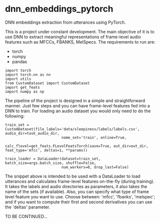 # dnn_embeddings_pytorch
DNN embeddings extraction from utterances using PyTorch.

This is a project under constant development. The main objective of it is to use DNN to extract meaningful representations of frame-level audio features such as MFCCs, FBANKS, MelSpecs.
The requirements to run are:

- torch
- numpy
- pandas

```
import torch
import torch.nn as nn
import utils
from CustomDataset import CustomDataset
import get_feats
import numpy as np
```

The pipeline of the project is designed in a simple and straightforward manner. Just few steps and you can have frame-level features fed into a DNN to train.
For loading an audio dataset you would only need to do the following:

```
train_set = CustomDataset(file_labels='data/sleepiness/labels/labels.csv', audio_dir=task_audio_dir, 
                          name_set='train', online=True,
                          calc_flevel=get_feats.FLevelFeatsTorch(save=True, out_dir=out_dir, feat_type='mfcc', deltas=1, **params))
                          
train_loader = DataLoader(dataset=train_set, batch_size=args.batch_size, shuffle=False,
                          num_workers=0, drop_last=False)
```
The snippet above is intended to be used with a DataLoader to load utterances and calculates frame-level features on-the-fly (during training). It takes the labels and audio directories as parameters, it also takes the name of the sets (if available). Also, you can specify what type of frame level feature you want to use. Choose between: 'mfcc', 'fbanks', 'melspec'; and if you want to compute their first and second derivatives you can use the 'deltas' parameter.

TO BE CONTINUED...
